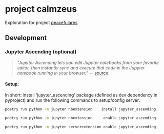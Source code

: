 # project calmzeus

Exploration for project [peacefulares](https://github.com/lo-b/peacefulares).

## Development

### Jupyter Ascending (optional)

> _"Jupyter Ascending lets you edit Jupyter notebooks from your favorite editor,
> then instantly sync and execute that code in the Jupyter notebook running in
> your browser."_ -- [source](https://github.com/imbue-ai/jupyter_ascending)

#### Setup:

In short: install 'jupyter_ascending' package (defined as dev dependency in
pyproject) and run the following commands to setup/config server:

```zsh
poetry run python -m jupyter nbextension    install jupyter_ascending --sys-prefix --py
```

```zsh
poetry run python -m jupyter nbextension     enable jupyter_ascending --sys-prefix --py
```

```zsh
poetry run python -m jupyter serverextension enable jupyter_ascending --sys-prefix --py
```
